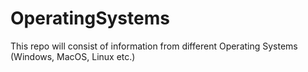# OperatingSystems
This repo will consist of information from different Operating Systems (Windows, MacOS, Linux etc.)
